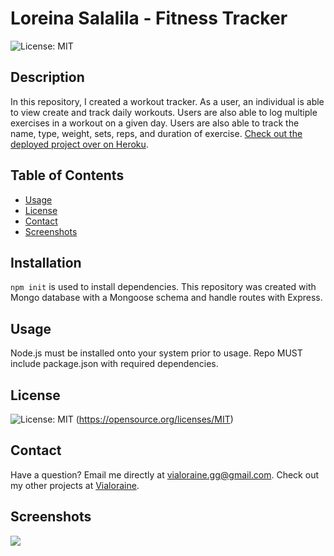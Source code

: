   # Loreina Salalila - Fitness Tracker
  ![License: MIT](https://img.shields.io/badge/License-MIT-yellow.svg)
  ## Description
  In this repository, I created a workout tracker. As a user, an individual is able to view create and track daily workouts. Users are also able to log multiple exercises in a workout on a given day. Users are also able to track the name, type, weight, sets, reps, and duration of exercise. [Check out the deployed project over on Heroku](https://hw-fitness-tracker.herokuapp.com/).
  ## Table of Contents
  * [Usage](#usage)
  * [License](#license)
  * [Contact](#contact)
  * [Screenshots](#screenshots)
  ## Installation
  ```npm init``` is used to install dependencies. This repository was created with Mongo database with a Mongoose schema and handle routes with Express.
  ## Usage
  Node.js must be installed onto your system prior to usage. Repo MUST include package.json with required dependencies.
  ## License
  ![License: MIT](https://img.shields.io/badge/License-MIT-yellow.svg)
  (https://opensource.org/licenses/MIT)
  ## Contact
  Have a question? Email me directly at vialoraine.gg@gmail.com.
  Check out my other projects at [Vialoraine](https://github.com/Vialoraine).
  ## Screenshots
  <img src="assets/Note-Taker.gif">

